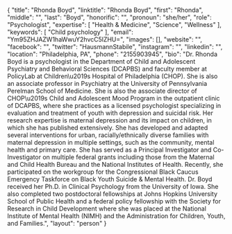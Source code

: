 {
  "title": "Rhonda Boyd",
  "linktitle": "Rhonda Boyd",
  "first": "Rhonda",
  "middle": "",
  "last": "Boyd",
  "honorific": "",
  "pronoun": "she/her",
  "role": "Psychologist",
  "expertise": [
    "Health & Medicine",
    "Science",
    "Wellness"
  ],
  "keywords": [
    "Child psychology"
  ],
  "email": "Ym95ZHJAZW1haWwuY2hvcC5lZHU=",
  "images": [],
  "website": "",
  "facebook": "",
  "twitter": "HausmannStabile",
  "instagram": "",
  "linkedin": "",
  "location": "Philadelphia, PA",
  "phone": "2155903945",
  "bio": "Dr. Rhonda Boyd is a psychologist in the Department of Child and Adolescent Psychiatry and Behavioral Sciences (DCAPBS) and faculty member at PolicyLab at Children\u2019s Hospital of Philadelphia (CHOP). She is also an associate professor in Psychiatry at the University of Pennsylvania Perelman School of Medicine. She is also the associate director of CHOP\u2019s Child and Adolescent Mood Program in the outpatient clinic of DCAPBS, where she practices as a licensed psychologist specializing in evaluation and treatment of youth with depression and suicidal risk. Her research expertise is maternal depression and its impact on children, in which she has published extensively. She has developed and adapted several interventions for urban, racially/ethnically diverse families with maternal depression in multiple settings, such as the community, mental health and primary care. She has served as a Principal Investigator and Co-Investigator on multiple federal grants including those from the Maternal and Child Health Bureau and the National Institutes of Health. Recently, she participated on the workgroup for the Congressional Black Caucus Emergency Taskforce on Black Youth Suicide & Mental Health. Dr.  Boyd received her Ph.D. in Clinical Psychology from the University of Iowa.  She also completed two postdoctoral fellowships at Johns Hopkins University School of Public Health and a federal policy fellowship with the Society for Research in Child Development where she was placed at the National Institute of Mental Health (NIMH) and the Administration for Children, Youth, and Families.",
  "layout": "person"
}